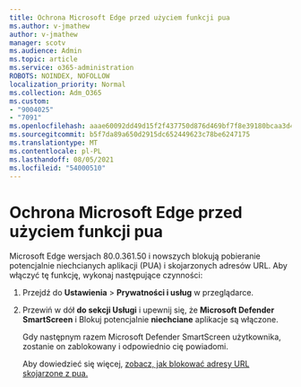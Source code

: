 ```yaml
---
title: Ochrona Microsoft Edge przed użyciem funkcji pua
ms.author: v-jmathew
author: v-jmathew
manager: scotv
ms.audience: Admin
ms.topic: article
ms.service: o365-administration
ROBOTS: NOINDEX, NOFOLLOW
localization_priority: Normal
ms.collection: Adm_O365
ms.custom:
- "9004025"
- "7091"
ms.openlocfilehash: aaae60092dd49d15f2f437750d876d469bf7f8e39180bcaa3d44fdea5410e028
ms.sourcegitcommit: b5f7da89a650d2915dc652449623c78be6247175
ms.translationtype: MT
ms.contentlocale: pl-PL
ms.lasthandoff: 08/05/2021
ms.locfileid: "54000510"
---
```

# <a name="use-microsoft-edge-to-protect-users-against-puas"></a>Ochrona Microsoft Edge przed użyciem funkcji pua

Microsoft Edge wersjach 80.0.361.50 i nowszych blokują pobieranie potencjalnie niechcianych aplikacji (PUA) i skojarzonych adresów URL. Aby włączyć tę funkcję, wykonaj następujące czynności:

1. Przejdź do **Ustawienia**  >  **Prywatności i usług** w przeglądarce.

2. Przewiń w dół **do sekcji Usługi** i upewnij się, że **Microsoft Defender SmartScreen** i Blokuj potencjalnie **niechciane** aplikacje są włączone.

    Gdy następnym razem Microsoft Defender SmartScreen użytkownika, zostanie on zablokowany i odpowiednio cię powiadomi.

    Aby dowiedzieć się więcej, [zobacz, jak blokować adresy URL skojarzone z pua.](https://go.microsoft.com/fwlink/?linkid=2133024)

